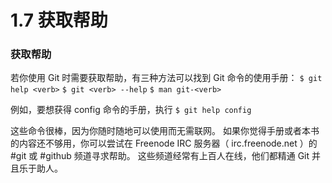 # 1.7 获取帮助

### 获取帮助
若你使用 Git 时需要获取帮助，有三种方法可以找到 Git 命令的使用手册：
`$ git help <verb>`
`$ git <verb> --help`
`$ man git-<verb>`

例如，要想获得 config 命令的手册，执行
`$ git help config`

这些命令很棒，因为你随时随地可以使用而无需联网。
如果你觉得手册或者本书的内容还不够用，你可以尝试在 Freenode IRC 服务器（ irc.freenode.net ）的 #git 或 #github 频道寻求帮助。 这些频道经常有上百人在线，他们都精通 Git 并且乐于助人。
